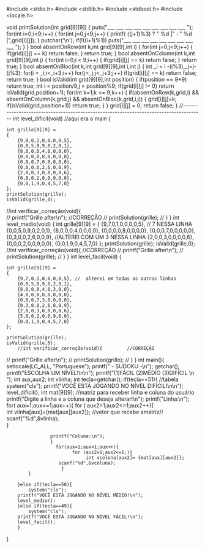 #include <stdio.h>
#include <stdlib.h>
#include <stdbool.h>
#include <locale.h>

void printSolution(int grid[9][9])
{
		puts("___ ___ ___ ___ ___ ___ ___ ___ ___ ");
    for(int i=0;i<9;i++)
    {
        for(int j=0;j<9;j++)
            {
                printf( ((j+1)%3) ? " %d |" : " %d |",grid[i][j]);
               }
                        putchar('\n');
            if(!((i+1)%1))
                puts("___ ___ ___ ___ ___ ___ ___ ___ ___ ");
    }
}
bool absentOnRow(int k,int grid[9][9],int i)
{
    for(int j=0;j<9;j++)
    {
        if(grid[i][j] == k)
            return false;
    }
    return true;
}
bool absentOnColumn(int k,int grid[9][9],int j)
{
    for(int i=0;i < 9;i++)
    {
        if(grid[i][j] == k)
            return false;
    }
    return true;
}
bool absentOnBloc(int k,int grid[9][9],int i,int j)
{
    int _i = i -(i%3),_j=j-(j%3);
    for(i = _i;i<_i+3;i++)
        for(j=_j;j<_j+3;j++)
            if(grid[i][j] == k)
                return false;
    return true;
}
bool isValid(int grid[9][9],int position)
{
    if(position == 9*9)
        return true;
    int i = position/9,j = position%9;
    if(grid[i][j] != 0)
        return isValid(grid,position+1);
    for(int k=1;k <= 9;k++)
    {
        if(absentOnRow(k,grid,i) && absentOnColumn(k,grid,j) && absentOnBloc(k,grid,i,j))
        {
            grid[i][j]=k;
            if(isValid(grid,position+1))
                return true;
        }
    }
    grid[i][j] = 0;
    return false;
}
//--------------------------------------------------------------------------------------
int level_dificil(void)                     //aqui era o main
{
    	
    int grille[9][9] =
    {
        {9,0,0,1,0,0,0,0,5},
        {0,0,5,0,9,0,2,0,1},
        {8,0,0,0,4,0,0,0,0},
        {0,0,0,0,8,0,0,0,0},
        {0,0,0,7,0,0,0,0,0},
        {0,0,0,0,2,6,0,0,9},
        {2,0,0,3,0,0,0,0,6},
        {0,0,0,2,0,0,9,0,0},
        {0,0,1,9,0,4,5,7,0}
    };
    printSolution(grille);
    isValid(grille,0);
//int verificar_correção(void){        
   // printf("Grille after\n");       //CORREÇÃO
  // printSolution(grille);
  // }
}
int level_medio(void)
{
    int grille[9][9] =
    {
        {9,7,0,1,0,0,0,0,5}, // 7 NESSA LINHA
        {0,0,5,0,9,0,2,0,1},
        {8,0,0,0,4,0,0,0,0},
        {0,0,0,0,8,0,0,0,0},
        {0,0,0,7,0,0,0,0,0},
        {0,3,0,0,2,6,0,0,9}, //ALTEREI COM UM 3 NESSA LINHA
        {2,0,0,3,0,0,0,0,6},
        {0,0,0,2,0,0,9,0,0},
        {0,0,1,9,0,4,5,7,0}
    };
    printSolution(grille);
    isValid(grille,0);	  
	//int verificar_correção(void){         //CORREÇÃO
 //   printf("Grille after\n"); 
  //  printSolution(grille);
  // }
}
int level_facil(void)
{
		
    int grille[9][9] =
    {
        {9,7,0,1,0,0,0,0,5}, //  alterei em todas as outras linhas
        {0,0,5,0,9,0,2,0,1},
        {8,0,0,0,4,0,3,0,0},
        {4,0,0,0,8,0,0,0,0},
        {0,0,0,7,3,0,0,0,0},
        {0,3,0,0,2,6,8,0,9}, 
        {2,0,0,3,0,0,0,0,6},
        {5,0,0,2,0,0,9,0,0},
        {0,0,1,9,0,4,5,7,0}
    };

    printSolution(grille);
    isValid(grille,0);	
    	//int verificar_correção(void){         //CORREÇÃO
 //   printf("Grille after\n"); 
  //  printSolution(grille);
  // }
}
int main(){
    	setlocale(LC_ALL, "Portuguese");
    	printf("                      - SUDOKU -\n");
         getchar();
	    printf("ESCOLHA UM NÍVEL!\n\n");
	    printf("(1)FÁCIL  (2)MÉDIO   (3)DIFÍCIL \n ");
	    int aux,aux2;
	    int vlinha;
	    int tecla=getchar();
		if(tecla==51){ //tabela
		   system("cls");
		printf("VOCÊ ESTÁ JOGANDO NO NÍVEL DIFÍCIL!\n\n");
	    level_dificil(); 
	        int mat[9][9];              //matriz para receber linha e coluna do usuário 
		printf("Digite a linha e a coluna que deseja alterar!\n");
		      printf("Linha:\n");                                        
	      		        for( aux=1;aux<=1;aux++){
	         	 	for ( aux2=1;aux2<=1;aux2++){ 		
			              	int vlinha[aux]={mat[aux][aux2]};             //vetor que recebe amatriz//                                     			             scanf("%d",&vlinha);	 
			   }  
						
  	        	    printf("Coluna:\n");
		   		    }
  	       			  for(aux=1;aux<1;aux++){
  	           	            for (aux2=1;aux2<=1;){
  	        	                 int vcoluna[aux2]= {mat[aux][aux2]}; 
					   scanf("%d",&vcoluna);
        	        	}
	        }
  	 	          
		}else if(tecla==50){
			system("cls");
		printf("VOCÊ ESTÁ JOGANDO NO NÍVEL MÉDIO!\n");
		level_medio();
		}else if(tecla==49){
		    system("cls");
		printf("VOCÊ ESTÁ JOGANDO NO NÍVEL FÁCIL!\n");
		level_facil();
		} 
}





